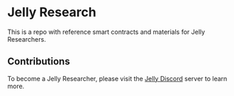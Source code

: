 # Jelly Research

This is a repo with reference smart contracts and materials for Jelly Researchers.

## Contributions

To become a Jelly Researcher, please visit the [Jelly Discord](https://discord.gg/CRjYutMtxj) server to learn more.
